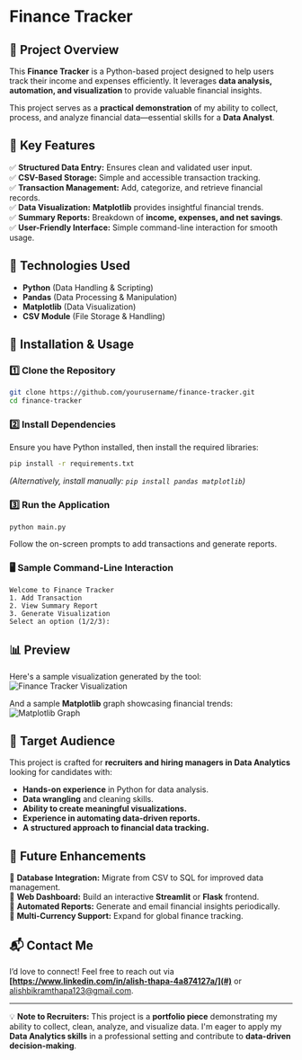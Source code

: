 # Finance Tracker

## 🚀 Project Overview
This **Finance Tracker** is a Python-based project designed to help users track their income and expenses efficiently. It leverages **data analysis, automation, and visualization** to provide valuable financial insights.

This project serves as a **practical demonstration** of my ability to collect, process, and analyze financial data—essential skills for a **Data Analyst**.

## 📌 Key Features
✅ **Structured Data Entry:** Ensures clean and validated user input.  
✅ **CSV-Based Storage:** Simple and accessible transaction tracking.  
✅ **Transaction Management:** Add, categorize, and retrieve financial records.  
✅ **Data Visualization:** **Matplotlib** provides insightful financial trends.  
✅ **Summary Reports:** Breakdown of **income, expenses, and net savings**.  
✅ **User-Friendly Interface:** Simple command-line interaction for smooth usage.  

## 🔧 Technologies Used
- **Python** (Data Handling & Scripting)
- **Pandas** (Data Processing & Manipulation)
- **Matplotlib** (Data Visualization)
- **CSV Module** (File Storage & Handling)

## 📂 Installation & Usage
### 1️⃣ Clone the Repository
```sh
git clone https://github.com/yourusername/finance-tracker.git
cd finance-tracker
```

### 2️⃣ Install Dependencies
Ensure you have Python installed, then install the required libraries:
```sh
pip install -r requirements.txt
```
_(Alternatively, install manually: `pip install pandas matplotlib`)_

### 3️⃣ Run the Application
```sh
python main.py
```
Follow the on-screen prompts to add transactions and generate reports.

### 🖥️ Sample Command-Line Interaction
```
Welcome to Finance Tracker
1. Add Transaction
2. View Summary Report
3. Generate Visualization
Select an option (1/2/3):
```

## 📊 Preview
Here's a sample visualization generated by the tool:
![Finance Tracker Visualization](your-image-url.png)

And a sample **Matplotlib** graph showcasing financial trends:
![Matplotlib Graph](your-matplotlib-image-url.png)

## 🎯 Target Audience
This project is crafted for **recruiters and hiring managers in Data Analytics** looking for candidates with:
- **Hands-on experience** in Python for data analysis.
- **Data wrangling** and cleaning skills.
- **Ability to create meaningful visualizations.**
- **Experience in automating data-driven reports.**
- **A structured approach to financial data tracking.**

## 🚀 Future Enhancements
🔹 **Database Integration:** Migrate from CSV to SQL for improved data management.  
🔹 **Web Dashboard:** Build an interactive **Streamlit** or **Flask** frontend.  
🔹 **Automated Reports:** Generate and email financial insights periodically.  
🔹 **Multi-Currency Support:** Expand for global finance tracking.  

## 📬 Contact Me
I’d love to connect! Feel free to reach out via **[https://www.linkedin.com/in/alish-thapa-4a874127a/](#)** or alishbikramthapa123@gmail.com. 

---

💡 **Note to Recruiters:** This project is a **portfolio piece** demonstrating my ability to collect, clean, analyze, and visualize data. I'm eager to apply my **Data Analytics skills** in a professional setting and contribute to **data-driven decision-making**.

